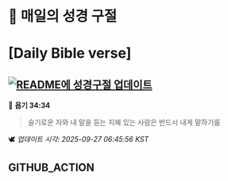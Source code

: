 # 🙏 매일의 성경 구절
# [Daily Bible verse]
## [![README에 성경구절 업데이트](https://github.com/DONGSUKA/first_test/actions/workflows/update-readme-bible.yml/badge.svg)](https://github.com/DONGSUKA/first_test/actions/workflows/update-readme-bible.yml)
<!-- START_BIBLE_VERSE -->
📖 **욥기 34:34**
> 슬기로운 자와 내 말을 듣는 지혜 있는 사람은 반드시 내게 말하기를

🕊️ _업데이트 시각: 2025-09-27 06:45:56 KST_
  <!-- END_BIBLE_VERSE -->
## GITHUB_ACTION
